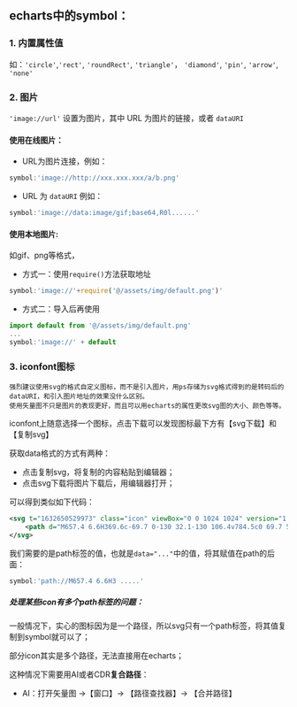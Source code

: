 ## echarts中的symbol：

### 1. 内置属性值

如：`'circle'`,`'rect'`, `'roundRect'`, `'triangle'`， `'diamond'`, `'pin'`, `'arrow'`, `'none'`

### 2. 图片

`'image://url'` 设置为图片，其中 URL 为图片的链接，或者 `dataURI`

#### 使用在线图片：

- URL为图片连接，例如：

```js
symbol:'image://http://xxx.xxx.xxx/a/b.png'
```

- URL 为 `dataURI` 例如：

```js
symbol:'image://data:image/gif;base64,R0l......'
```

#### 使用本地图片: 

如gif、png等格式，

- 方式一：使用`require()`方法获取地址

```js
symbol:'image://'+require('@/assets/img/default.png')'
```

- 方式二：导入后再使用

  <!--网上有看到说这样目的是将其转换为base64位图片格式；-->

```js
import default from '@/assets/img/default.png'
...
symbol:'image://' + default
```

### 3. iconfont图标

```
强烈建议使用svg的格式自定义图标，而不是引入图片，用ps存储为svg格式得到的是转码后的dataURI，和引入图片地址的效果没什么区别。
使用矢量图不只是图片的表现更好，而且可以用echarts的属性更改svg图的大小、颜色等等。
```

iconfont上随意选择一个图标，点击下载可以发现图标最下方有【svg下载】和【复制svg】

获取data格式的方式有两种：

- 点击复制svg，将复制的内容粘贴到编辑器；
- 点击svg下载将图片下载后，用编辑器打开；

可以得到类似如下代码：

```svg
<svg t="1632650529973" class="icon" viewBox="0 0 1024 1024" version="1.1" xmlns="http://www.w3.org/2000/svg" p-id="3163" width="200" height="200">
    <path d="M657.4 6.6H369.6c-69.7 0-130 32.1-130 106.4v784.5c0 69.7 55.8 123.7 130 123.7h287.9c74.3 0 129.9-60.4 129.9-134.6V106.7c0-69.6-55.7-100.1-130-100.1z m-135 16.5c4.8 0 8.8 4 8.8 8.8 0 4.8-4 8.8-8.8 8.8-4.9 0-8.8-4-8.8-8.8 0-4.9 4-8.8 8.8-8.8z m-44.8 47.2c0-5.1 4.2-9.3 9.3-9.3h75.7c5.1 0 9.3 4.2 9.3 9.3v0.7c0 5.1-4.2 9.3-9.3 9.3h-75.7c-5.1 0-9.3-4.2-9.3-9.3v-0.7zM449 62.1c4.9 0 8.8 4 8.8 8.8 0 4.9-3.9 8.8-8.8 8.8s-8.8-4-8.8-8.8c0-4.9 4-8.8 8.8-8.8z m64.6 926.1c-24.1 0-43.6-19.6-43.6-43.6 0-24.1 19.6-43.6 43.6-43.6 24.1 0 43.6 19.6 43.6 43.6 0.1 23.9-19.5 43.6-43.6 43.6z m229-129c0 7-5.8 12.8-12.9 12.8H297.5c-7.1 0-12.9-5.8-12.9-12.9v-734c0-7.1 5.8-12.9 12.9-12.9h432.2c7.1 0 12.9 5.8 12.9 12.9v734.1z" fill="#2c2c2c" p-id="3164"></path>
</svg>
```

我们需要的是path标签的值，也就是`data="..."`中的值，将其赋值在path的后面：

```js
symbol:'path://M657.4 6.6H3 .....'
```

##### 处理某些icon有多个path标签的问题：

一般情况下，实心的图标因为是一个路径，所以svg只有一个path标签，将其值复制到symbol就可以了；

部分icon其实是多个路径，无法直接用在echarts；

这种情况下需要用AI或者CDR**复合路径**：

- AI：打开矢量图 ->【窗口】-> 【路径查找器】-> 【合并路径】











